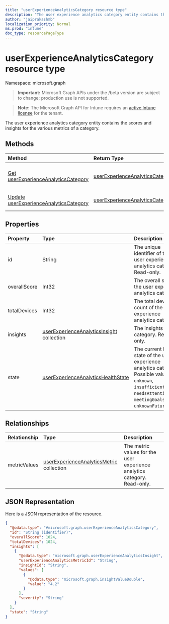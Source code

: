 ```yaml
---
title: "userExperienceAnalyticsCategory resource type"
description: "The user experience analytics category entity contains the scores and insights for the various metrics of a category."
author: "jaiprakashmb"
localization_priority: Normal
ms.prod: "intune"
doc_type: resourcePageType
---
```


# userExperienceAnalyticsCategory resource type

Namespace: microsoft.graph

> **Important:** Microsoft Graph APIs under the /beta version are subject to change; production use is not supported.

> **Note:** The Microsoft Graph API for Intune requires an [active Intune license](https://go.microsoft.com/fwlink/?linkid=839381) for the tenant.

The user experience analytics category entity contains the scores and insights for the various metrics of a category.

## Methods
|Method|Return Type|Description|
|:---|:---|:---|
|[Get userExperienceAnalyticsCategory](../api/intune-devices-userexperienceanalyticscategory-get.md)|[userExperienceAnalyticsCategory](../resources/intune-devices-userexperienceanalyticscategory.md)|Read properties and relationships of the [userExperienceAnalyticsCategory](../resources/intune-devices-userexperienceanalyticscategory.md) object.|
|[Update userExperienceAnalyticsCategory](../api/intune-devices-userexperienceanalyticscategory-update.md)|[userExperienceAnalyticsCategory](../resources/intune-devices-userexperienceanalyticscategory.md)|Update the properties of a [userExperienceAnalyticsCategory](../resources/intune-devices-userexperienceanalyticscategory.md) object.|

## Properties
|Property|Type|Description|
|:---|:---|:---|
|id|String|The unique identifier of the user experience analytics category. Read-only.|
|overallScore|Int32|The overall score of the user experience analytics category.|
|totalDevices|Int32|The total device count of the user experience analytics category.|
|insights|[userExperienceAnalyticsInsight](../resources/intune-devices-userexperienceanalyticsinsight.md) collection|The insights for the category. Read-only.|
|state|[userExperienceAnalyticsHealthState](../resources/intune-devices-userexperienceanalyticshealthstate.md)|The current health state of the user experience analytics category. Possible values are: `unknown`, `insufficientData`, `needsAttention`, `meetingGoals`, `unknownFutureValue`.|

## Relationships
|Relationship|Type|Description|
|:---|:---|:---|
|metricValues|[userExperienceAnalyticsMetric](../resources/intune-devices-userexperienceanalyticsmetric.md) collection|The metric values for the user experience analytics category. Read-only.|

## JSON Representation
Here is a JSON representation of the resource.
<!-- {
  "blockType": "resource",
  "keyProperty": "id",
  "@odata.type": "microsoft.graph.userExperienceAnalyticsCategory"
}
-->
``` json
{
  "@odata.type": "#microsoft.graph.userExperienceAnalyticsCategory",
  "id": "String (identifier)",
  "overallScore": 1024,
  "totalDevices": 1024,
  "insights": [
    {
      "@odata.type": "microsoft.graph.userExperienceAnalyticsInsight",
      "userExperienceAnalyticsMetricId": "String",
      "insightId": "String",
      "values": [
        {
          "@odata.type": "microsoft.graph.insightValueDouble",
          "value": "4.2"
        }
      ],
      "severity": "String"
    }
  ],
  "state": "String"
}
```
